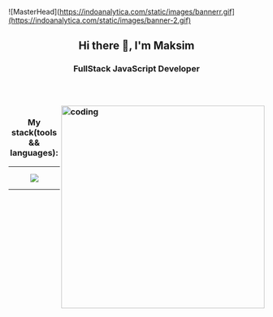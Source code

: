 ![MasterHead](https://indoanalytica.com/static/images/bannerr.gif](https://indoanalytica.com/static/images/banner-2.gif)
<h2 align="center">Hi there 👋, I'm Maksim</h2>
<h3 align="center">FullStack JavaScript Developer<h3>
<br>
<br>
<img align="right" alt="coding" width="400" src="https://camo.githubusercontent.com/c1dcb74cc1c1835b1d716f5051499a2814c683c806b15f04b0eba492863703e9/68747470733a2f2f63646e2e6472696262626c652e636f6d2f75736572732f3733303730332f73637265656e73686f74732f363538313234332f6176656e746f2e676966">
<h3 align="center">My stack(tools && languages):</h1>
<hr>
<p align="center">
  <a href="https://skillicons.dev">
    <img src="https://skillicons.dev/icons?i=js,html,css,react,redux,postgres,nodejs,express,ps" />
  </a>
</p>
<hr>



<!--
**TyamackovM/TyamackovM** is a ✨ _special_ ✨ repository because its `README.md` (this file) appears on your GitHub profile.

Here are some ideas to get you started:

- 🔭 I’m currently working on ...
- 🌱 I’m currently learning ...
- 👯 I’m looking to collaborate on ...
- 🤔 I’m looking for help with ...
- 💬 Ask me about ...
- 📫 How to reach me: ...
- 😄 Pronouns: ...
- ⚡ Fun fact: ...
-->
